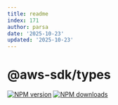 ```yaml
---
title: readme
index: 171
author: parsa
date: '2025-10-23'
updated: '2025-10-23'
---
```

# @aws-sdk/types

[![NPM version](https://img.shields.io/npm/v/@aws-sdk/types/latest.svg)](https://www.npmjs.com/package/@aws-sdk/types)
[![NPM downloads](https://img.shields.io/npm/dm/@aws-sdk/types.svg)](https://www.npmjs.com/package/@aws-sdk/types)
